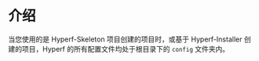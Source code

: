 # 介绍
当您使用的是 Hyperf-Skeleton 项目创建的项目时，或基于 Hyperf-Installer 创建的项目，Hyperf 的所有配置文件均处于根目录下的 `config` 文件夹内。
